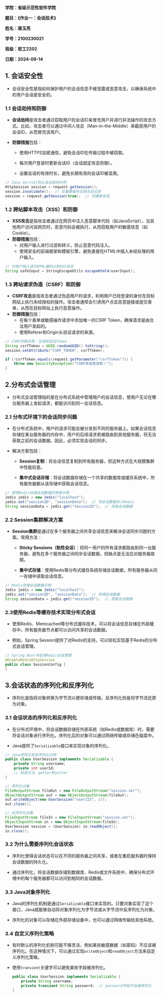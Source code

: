 **学院：省级示范性软件学院**

**题目：《作业一：会话技术》**

**姓名：唐玉亮**

**学号：2100230021**

**班级：软工2202**

**日期：2024-09-14**

## 1. 会话安全性

- 会话安全性是指如何保护用户的会话信息不被泄露或恶意攻击，以确保系统中的用户会话是安全的。

### 1.1 会话劫持和防御

- **会话劫持**是攻击者通过窃取用户的会话ID来冒充用户并进行非法操作的攻击方式。比如，攻击者可以通过中间人攻击（Man-in-the-Middle）来截获用户的会话ID，从而冒充该用户。

- **防御措施**包括：

  - 使用HTTPS加密通信，避免会话ID在传输过程中被窃取。

  - 每次用户登录时更新会话ID（会话固定攻击防御）。

  - 设置会话的有效时长，避免长期有效的会话ID被滥用。

``` java
// Java Servlet防止会话劫持示例
HttpSession session = request.getSession();
session.invalidate();  // 在重要操作后使会话无效
session = request.getSession(true);  // 创建新会话

```



### 1.2 跨站脚本攻击（XSS）和防御

- **XSS攻击**是指攻击者通过在网页中注入恶意脚本代码（如JavaScript），当其他用户访问该网页时，恶意代码会被执行，从而窃取用户的敏感信息（如Cookie）。
- **防御措施**包括：
  - 对用户输入进行过滤和转义，防止恶意代码注入。
  - 使用安全的前端框架和模板引擎，避免直接在HTML中插入未经处理的用户输入。

``` java
// 对用户输入进行HTML编码以防XSS攻击
String safeInput = StringEscapeUtils.escapeHtml4(userInput);

```



### 1.3 跨站请求伪造（CSRF）和防御

- **CSRF攻击**是指攻击者通过伪造用户的请求，利用用户已经登录的身份在目标网站上执行未经授权的操作。攻击者通常会引诱用户点击恶意链接或提交表单，从而在目标网站上执行恶意操作。
- **防御措施**包括：
  - 在每个表单或敏感操作请求中添加唯一的CSRF Token，确保请求是由合法用户发起的。
  - 使用Referer和Origin头验证请求的来源。

```java
// CSRF防御示例：生成和验证Token
String csrfToken = UUID.randomUUID().toString();
session.setAttribute("CSRF_TOKEN", csrfToken);

if (!csrfToken.equals(request.getParameter("csrfToken"))) {
    throw new SecurityException("CSRF攻击检测到！");
}


```



## 2.分布式会话管理

- 分布式会话管理指的是在分布式系统中管理用户的会话信息，使用户无论在哪台服务器上发起请求，都能访问到同一会话信息。

### 2.1 分布式环境下的会话同步问题

- 在分布式系统中，用户的请求可能会被分发到不同的服务器上。如果会话信息存储在某台服务器的内存中，用户的后续请求若被路由到其他服务器，将无法获取之前的会话数据。因此，必须实现会话的同步。

- 解决方案包括：

  - **Session复制**：将会话信息复制到所有服务器，但这种方式在大规模集群中性能较差。

  - **集中式会话存储**：将会话数据存储在一个共享的数据库或缓存系统中，所有服务器都从该存储中获取会话信息。

``` java
// 使用Redis存储会话数据的简单示例
Jedis jedis = new Jedis("localhost");
jedis.set("sessionID", "sessionData");  // 将会话数据存入Redis
String sessionData = jedis.get("sessionID");  // 获取会话数据

```



### 2.2 Session集群解决方案

- **Session集群**是通过在多个服务器之间共享会话信息来解决会话同步问题的方案。常用方法：

  - **Sticky Sessions（粘性会话）**：将同一用户的所有请求都路由到同一台服务器，避免在多个服务器之间同步会话数据，但缺点是无法应对服务器故障。

  - **集中式存储**：使用Redis等分布式缓存系统存储会话数据，所有服务器从同一存储中读取会话信息。

``` java
// Redis存储会话数据示例
Jedis jedis = new Jedis("localhost");
jedis.set("sessionID", "sessionData");  // 存储会话数据
String sessionData = jedis.get("sessionID");  // 获取会话数据

```



### 2.3使用Redis等缓存技术实现分布式会话

- 使用Redis、Memcached等分布式缓存技术，可以将会话信息存储在外部缓存中，所有服务器节点都可以访问共享的会话数据。

- 例如，Spring Session提供了对Redis的支持，可以轻松实现基于Redis的分布式会话管理。

``` java
// Spring Boot中启用Redis会话管理
@EnableRedisHttpSession
public class SessionConfig {
}

```



## 3.会话状态的序列化和反序列化

- 序列化是指将对象转换为字节流以便存储或传输，反序列化则是将字节流还原为对象。

### 3.1 会话状态的序列化和反序列化

- 在分布式环境中，将会话数据存储在外部系统（如Redis或数据库）时，需要将会话对象进行序列化。序列化后的对象可以通过网络传输或存储在磁盘中。

- Java提供了`Serializable`接口来实现对象的序列化。



``` java
// Java序列化和反序列化示例
public class UserSession implements Serializable {
    private String username;
    private int userId;
    // 构造方法、getter和setter
}

// 序列化对象
FileOutputStream fileOut = new FileOutputStream("session.ser");
ObjectOutputStream out = new ObjectOutputStream(fileOut);
out.writeObject(new UserSession("user123", 1));
out.close();

// 反序列化对象
FileInputStream fileIn = new FileInputStream("session.ser");
ObjectInputStream in = new ObjectInputStream(fileIn);
UserSession session = (UserSession) in.readObject();
in.close();


```



### 3.2 为什么需要序列化会话状态

- 序列化使得会话状态可以在不同的服务器之间共享，或者在重启服务器时保持会话数据的持久化。

- 通过序列化，将会话数据存储到数据库、Redis或文件系统中，确保分布式环境中的每个服务器都可以访问到相同的会话数据。

### 3.3 Java对象序列化

- Java的序列化机制是通过`Serializable`接口来实现的。只要对象实现了这个接口，Java就能够自动将对象序列化为字节流或从字节流中反序列化为对象。

- 序列化的对象可以存储在外部存储设备中，也可以通过网络传输给其他系统。

### 3.4 自定义序列化策略

- 有时默认的序列化机制可能不够灵活，例如某些敏感数据（如密码）不应该被序列化。在这种情况下，可以通过实现`writeObject`和`readObject`方法来自定义序列化策略。

- 使用`transient`关键字可以避免某些字段被序列化。

  

  ``` java
  public class UserSession implements Serializable {
      private String username;
      private transient String password;  // password字段不会被序列化
  }
  
  
  ```

  